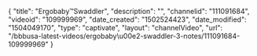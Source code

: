 {
    "title": "Ergobaby&trade;Swaddler",
    "description": "",
    "channelid": "111091684",
    "videoid": "109999969",
    "date_created": "1502524423",
    "date_modified": "1504049170",
    "type": "captivate",
    "layout": "channelVideo",
    "url": "\/bbbusa-latest-videos\/ergobaby\u00e2-swaddler-3-notes\/111091684-109999969"
}